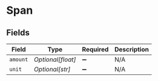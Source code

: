# Span


## Fields

| Field              | Type               | Required           | Description        |
| ------------------ | ------------------ | ------------------ | ------------------ |
| `amount`           | *Optional[float]*  | :heavy_minus_sign: | N/A                |
| `unit`             | *Optional[str]*    | :heavy_minus_sign: | N/A                |